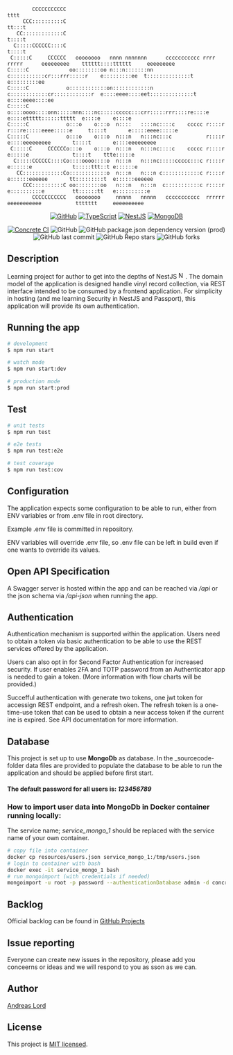 ```text
        CCCCCCCCCCC                                                                                  tttt
     CCC::::::::::C                                                                                tt:::t
   CC:::::::::::::C                                                                                t::::t
  C:::::CCCCCC::::C                                                                                t::::t
 C:::::C     CCCCCC   oooooooo   nnnn nnnnnnn      ccccccccccc rrrr   rrrrr      eeeeeeeee    tttttt::::tttttt     eeeeeeeee
C:::::C             oo::::::::oo n:::n:::::::nn   c:::::::::::cr:::rrr:::::r    e:::::::::ee  t::::::::::::::t    e:::::::::ee
C:::::C            o::::::::::::on::::::::::::n  c::::::::::::cr::::::::::::r  e::::eeee::::eet::::::::::::::t   e::::eeee::::ee
C:::::C            o::::oooo::::onn:::::nnn::::nc:::::ccccc:::crr:::::rrr::::re::::e    e::::ettttt::::::ttttt  e::::e    e::::e
C:::::C            o:::o    o:::o  n::::   ::::nc::::c    ccccc r::::r   r:::re:::::eeee:::::e     t::::t       e:::::eeee:::::e
C:::::C            o:::o    o:::o  n:::n   n:::nc:::c           r::::r        e::::eeeeeeeee       t::::t       e::::eeeeeeeee
 C:::::C     CCCCCCo:::o    o:::o  n:::n   n:::nc::::c    ccccc r::::r        e:::::e              t::::t    ttte:::::e
  C:::::CCCCCC::::Co::::oooo::::o  n:::n   n:::nc:::::ccccc:::c r::::r         e::::::e             t:::::ttt::t e::::::e
   CC:::::::::::::Co::::::::::::o  n:::n   n:::n c::::::::::::c r::::r          e::::::eeeeee       tt:::::::::t  e::::::eeeeee
     CCC::::::::::C oo::::::::oo   n:::n   n:::n  c:::::::::::c r::::r           e::::::::::e         tt::::::tt   e::::::::::e
        CCCCCCCCCCC   oooooooo     nnnnn   nnnnn   ccccccccccc  rrrrrr            eeeeeeeeeee           ttttttt     eeeeeeeeee
```

<!--suppress ALL -->
<div align="center">

[![GitHub](https://img.shields.io/badge/github-%23121011.svg?style=for-the-badge&logo=github&logoColor=white)](https://github.com)
[![TypeScript](https://img.shields.io/badge/typescript-%23007ACC.svg?style=for-the-badge&logo=typescript&logoColor=white)](https://www.typescriptlang.org/)
[![NestJS](https://img.shields.io/badge/nestjs-%23E0234E.svg?style=for-the-badge&logo=nestjs&logoColor=white)](https://nestjs.com/)
[![MongoDB](https://img.shields.io/badge/MongoDB-%234ea94b.svg?style=for-the-badge&logo=mongodb&logoColor=white)](https://www.mongodb.com/)

</div>

<div align=center>

[![Concrete CI](https://github.com/andlo779/concrete/actions/workflows/ci.yaml/badge.svg)](https://github.com/andlo779/concrete/actions/workflows/ci.yaml)
![GitHub](https://img.shields.io/github/license/andlo779/concrete)
![GitHub package.json dependency version (prod)](https://img.shields.io/github/package-json/dependency-version/andlo779/concrete/@nestjs/core?color=red)
![GitHub last commit](https://img.shields.io/github/last-commit/andlo779/concrete?color=yellow)
![GitHub Repo stars](https://img.shields.io/github/stars/andlo779/concrete)
![GitHub forks](https://img.shields.io/github/forks/andlo779/concrete?color=lightblue)

</div>

## Description
Learning project for author to get into the depths of NestJS <a href="http://nestjs.com/" target="blank"><img src="https://nestjs.com/img/logo-small.svg" width="16" alt="Nest Logo" /></a>. The domain model of the application is designed handle vinyl record collection, via REST interface intended to be consumed by a frontend application. For simplicity in hosting (and me learning Security in NestJS and Passport), this application will provide its own authentication. 

## Running the app
```bash
# development
$ npm run start

# watch mode
$ npm run start:dev

# production mode
$ npm run start:prod
```

## Test
```bash
# unit tests
$ npm run test

# e2e tests
$ npm run test:e2e

# test coverage
$ npm run test:cov
```

## Configuration
The application expects some configuration to be able to run, either from ENV variables or from .env file in root directory.

Example .env file is committed in repository. 

ENV variables will override .env file, so .env file can be left in build even if one wants to override its values. 

## Open API Specification
A Swagger server is hosted within the app and can be reached via _/api_ or the json schema via _/api-json_ when running the app. 

## Authentication
Authentication mechanism is supported within the application. Users need to obtain a token via basic authentication to be able to use the REST services offered by the application.

Users can also opt in for Second Factor Authentication for increased security. If user enables 2FA and TOTP password from an Authenticator app is needed to gain a token. (More information with flow charts will be provided.)

Succefful authentication with generate two tokens, one jwt token for accessign REST endpoint, and a refresh oken. The refresh token is a one-time-use token that can be used to obtain a new access token if the current ine is expired. See API documentation for more information. 

## Database
This project is set up to use __MongoDb__ as database. In the _sourcecode- folder data files are provided to populate the database to be able to run the application and should be applied before first start.

#### The default password for all users is: _123456789_

### How to import user data into MongoDb in Docker container running locally:
The service name; _service_mongo_1_ should be replaced with the service name of your own container.
```bash
# copy file into container
docker cp resources/users.json service_mongo_1:/tmp/users.json
# login to container with bash
docker exec -it service_mongo_1 bash
# run mongoimport (with credentials if needed)
mongoimport -u root -p password --authenticationDatabase admin -d concrete -c users --type=json --file /tmp/users.json
```

## Backlog
Official backlog can be found in [GitHub Projects](https://github.com/users/andlo779/projects/2/views/2)

## Issue reporting
Everyone can create new issues in the repository, please add you conceerns or ideas and we will respond to you as sson as we can. 

## Author
[Andreas Lord](mailto:andlo779@gmail.com) 

## License
This project is [MIT licensed](LICENSE.md).
